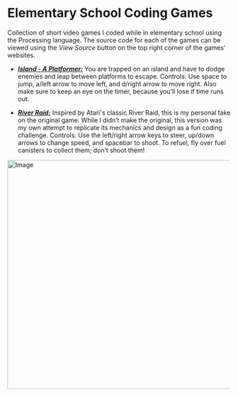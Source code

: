 # Elementary School Coding Games

Collection of short video games I coded while in elementary school using the Processing language. The source code for each of the games can be viewed using the *View Source* button on the top right corner of the games' websites. 

- [**_Island - A Platformer:_**](https://www.ktbyte.com/projects/project/572921/island-a-platformer) You are trapped on an island and have to dodge enemies and leap between platforms to escape. Controls: Use space to jump, a/left arrow to move left, and d/right arrow to move right. Also make sure to keep an eye on the timer, because you'll lose if time runs out. 

- [**_River Raid:_**](https://www.ktbyte.com/projects/project/594531/river-raid) Inspired by Atari's classic River Raid, this is my personal take on the original game. While I didn’t make the original, this version was my own attempt to replicate its mechanics and design as a fun coding challenge. Controls: Use the left/right arrow keys to steer, up/down arrows to change speed, and spacebar to shoot. To refuel, fly over fuel canisters to collect them; don’t shoot them!

<img width="525" height="518" alt="Image" src="https://github.com/user-attachments/assets/47816263-1f89-4e70-91c5-0221012b19dc" />
